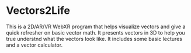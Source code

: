 # Vectors2Life
This is a 2D/AR/VR WebXR program that helps visualize vectors and give a quick refresher on basic vector math. It presents vectors in 3D to help you true understnd what the vectors look like. It includes some basic lectures and a vector calculator.
